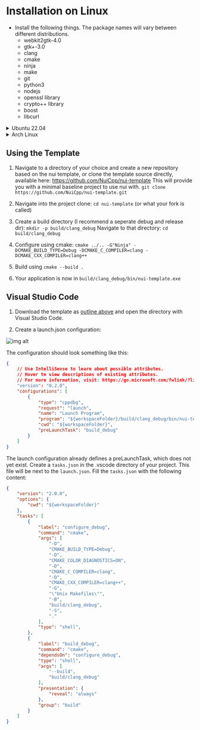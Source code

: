 # Installation on Linux

- Install the following things. The package names will vary between different distributions.
  - webkit2gtk-4.0
  - gtk+-3.0
  - clang
  - cmake
  - ninja
  - make
  - git
  - python3
  - nodejs
  - openssl library
  - crypto++ library
  - boost
  - libcurl

<details><summary>Ubuntu 22.04</summary>
<p>

Packages:
```sh
sudo apt install \
libwebkit2gtk-4.0-dev \
libcurl4-openssl-dev \
libcrypto++-dev \
ninja-build \
make \
cmake \
git \
libstdc++-11-dev \
python3 \
libgtk-3-dev
```

Clang:
You can either install 'clang' as a package, or get a new clang from official llvm apt repos:
https://apt.llvm.org/
```sh
wget https://apt.llvm.org/llvm.sh
chmod +x llvm.sh
# version 16 or other:
sudo ./llvm.sh 16
```

Boost:
Ubuntus Boost package is ancient, you will have to pull and build it manually: https://www.boost.org/
For example:
```sh
mkdir boost && cd boost
wget -O boost.tar.gz https://boostorg.jfrog.io/artifactory/main/release/1.83.0/source/boost_1_83_0.tar.gz
tar -xzf boost.tar.gz --strip-components=1

# Or a different prefix:
./bootstrap.sh --prefix=/usr/local
sudo ./b2 --prefix=/usr/local install
```

Node:
https://github.com/nvm-sh/nvm
```sh
wget -qO- https://raw.githubusercontent.com/nvm-sh/nvm/v0.39.5/install.sh | bash
nvm install node
```

</p>
</details>

<details><summary>Arch Linux</summary>
<p>

Packages:
```sh
sudo pacman -S \
webkit2gtk \
gtk3 \
clang \
cmake \
ninja \
make \
git \
python \
openssl \
crypto++ \
boost \
curl
```

Node:
Either via package manager:
```sh
sudo pacman -S nodejs
```

Or via version manager:
https://github.com/nvm-sh/nvm
```sh
wget -qO- https://raw.githubusercontent.com/nvm-sh/nvm/v0.39.5/install.sh | bash
nvm install node
```

</p>
</details>

## Using the Template

1. Navigate to a directory of your choice and create a new repository based on the nui template, or clone the template source directly, available here: https://github.com/NuiCpp/nui-template
This will provide you with a minimal baseline project to use nui with.
`git clone https://github.com/NuiCpp/nui-template.git`

3. Navigate into the project clone: `cd nui-template` (or what your fork is called)

4. Create a build directory (I recommend a seperate debug and release dir): `mkdir -p build/clang_debug`
Navigate to that directory: `cd build/clang_debug`

5. Configure using cmake: `cmake ../.. -G"Ninja" -DCMAKE_BUILD_TYPE=Debug -DCMAKE_C_COMPILER=clang -DCMAKE_CXX_COMPILER=clang++`

6. Build using `cmake --build .`

7. Your application is now in `build/clang_debug/bin/nui-template.exe`

## Visual Studio Code

1. Download the template as [outline above](#using-the-template) and open the directory with Visual Studio Code.

2. Create a launch.json configuration:

![img alt](/img/vscode/create_launch_json.jpg)

The configuration should look something like this:

```json
{
    // Use IntelliSense to learn about possible attributes.
    // Hover to view descriptions of existing attributes.
    // For more information, visit: https://go.microsoft.com/fwlink/?linkid=830387
    "version": "0.2.0",
    "configurations": [
        {
            "type": "cppdbg",
            "request": "launch",
            "name": "Launch Program",
            "program": "${workspaceFolder}/build/clang_debug/bin/nui-template",
            "cwd": "${workspaceFolder}",
            "preLaunchTask": "build_debug"
        }
    ]
}
```

The launch configuration already defines a preLaunchTask, which does not yet exist.
Create a `tasks.json` in the .vscode directory of your project. This file will be next to the `launch.json`.
Fill the `tasks.json` with the following content:

```json
{
    "version": "2.0.0",
    "options": {
        "cwd": "${workspaceFolder}"
    },
    "tasks": [
        {
            "label": "configure_debug",
            "command": "cmake",
            "args": [
                "-D",
                "CMAKE_BUILD_TYPE=Debug",
                "-D",
                "CMAKE_COLOR_DIAGNOSTICS=ON",
                "-D",
                "CMAKE_C_COMPILER=clang",
                "-D",
                "CMAKE_CXX_COMPILER=clang++",
                "-G",
                "\"Unix Makefiles\"",
                "-B",
                "build/clang_debug",
                "-S",
                "."
            ],
            "type": "shell",
        },
        {
            "label": "build_debug",
            "command": "cmake",
            "dependsOn": "configure_debug",
            "type": "shell",
            "args": [
                "--build",
                "build/clang_debug"
            ],
            "presentation": {
                "reveal": "always"
            },
            "group": "build"
        }
    ]
}
```
